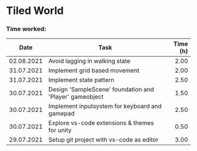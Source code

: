 # Tiled World

### Time worked:

| Date       | Task                                                    | Time (h) |
| ---------- | ------------------------------------------------------- | -------: |
| 02.08.2021 | Avoid lagging in walking state                          |     2.00 |
| 31.07.2021 | Implement grid based movement                           |     2.00 |
| 31.07.2021 | Implement state pattern                                 |     2.50 |
| 30.07.2021 | Design 'SampleScene' foundation and 'Player' gameobject |     1.50 |
| 30.07.2021 | Implement inputsystem for keyboard and gamepad          |     2.50 |
| 30.07.2021 | Explore vs-code extensions & themes for unity           |     0.50 |
| 29.07.2021 | Setup git project with vs-code as editor                |     3.00 |
